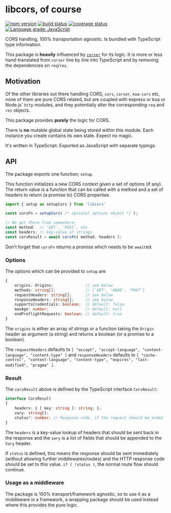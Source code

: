 # libcors, of course

[![npm version][npm-image]][npm-url]
[![build status][travis-image]][travis-url]
[![coverage status][coverage-image]][coverage-url]
[![Language grade: JavaScript][lgtm-image]][lgtm-url]


CORS handling, 100% transportation agnostic. Is bundled with TypeScript type information.

This package is **heavily** influenced by [`corser`](https://www.npmjs.com/package/corser) for its logic. It is more or less hand-translated from `corser` line by line into TypeScript and by removing the dependencies on `req`/`res`.

## Motivation

Of the other libraries out there handling CORS, `cors`, `corser`, `koa-cors` etc, none of them are pure CORS related, but are coupled with express or koa or Node.js' `http` modules, and they potentially alter the corresponding `req` and `res` objects.

This package provides **purely** the logic for CORS.

There is **no** mutable global state being stored within this module. Each instance you create contains its own state. Expect no magic.

It's written in TypeScript. Exported as JavaScript with separate typings.

## API

The package exports one function; `setup`.

This function initializes a new CORS context given a set of options (if any). The return value is a function that can be called with a method and a set of headers to return (a promise to) CORS properties.

```js
import { setup as setupCors } from 'libcors'

const corsFn = setupCors( /* optional options object */ );

// We get these from somewhere:
const method;  // 'GET', 'POST', etc
const headers; // key-value of strings
const corsResult = await corsFn( method, headers );
```

Don't forget that `corsFn` returns a promise which needs to be `await`ed.

### Options

The options which can be provided to `setup` are

```ts
{
    origins: Origins;              // see below
    methods: string[];             // ['GET', 'HEAD', 'POST']
    requestHeaders: string[];      // see below
    responseHeaders: string[];     // see below
    supportsCredentials: boolean;  // default: false
    maxAge: number;                // default: null
    endPreflightRequests: boolean; // default: true
}
```

The `origins` is either an array of strings or a function taking the `Origin` header as argument (a string) and returns a boolean (or a promise to a boolean).

The `requestHeaders` defaults to `[ "accept", "accept-language", "content-language", "content-type" ]` and `responseHeaders` defaults to `[ "cache-control", "content-language", "content-type", "expires", "last-modified", "pragma" ]`.

### Result

The `corsResult` above is defined by the TypeScript interface `CorsResult`:

```ts
interface CorsResult
{
    headers: { [ key: string ]: string; };
    vary: string[];
    status?: number; // Response code, if the request should be ended
}
```

The `headers` is a key-value lookup of headers that should be sent back in the response and the `vary` is a list of fields that should be appended to the `Vary` header.

If `status` is defined, this means the response should be sent immediately (without allowing further middlewares/routes) and the HTTP response code should be set to this value. `if ( !status )`, the normal route flow should continue.

### Usage as a middleware

The package is 100% transport/framework agnostic, so to use it as a middleware in a framework, a wrapping package should be used instead where this provides the pure logic.


[npm-image]: https://img.shields.io/npm/v/libcors.svg
[npm-url]: https://npmjs.org/package/libcors
[travis-image]: https://img.shields.io/travis/grantila/libcors.svg
[travis-url]: https://travis-ci.org/grantila/libcors
[coverage-image]: https://coveralls.io/repos/github/grantila/libcors/badge.svg?branch=master
[coverage-url]: https://coveralls.io/github/grantila/libcors?branch=master
[lgtm-image]: https://img.shields.io/lgtm/grade/javascript/g/grantila/libcors.svg?logo=lgtm&logoWidth=18
[lgtm-url]: https://lgtm.com/projects/g/grantila/libcors/context:javascript
